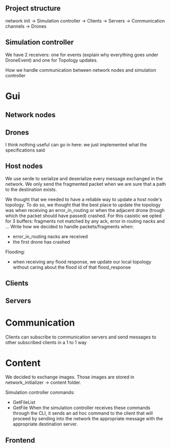 ## Project structure
network init -> Simulation controller 
             -> Clients
             -> Servers
             -> Communication channels
             -> Drones


## Simulation controller
We have 2 receivers: one for events (explain why everything goes under DroneEvent) and one for Topology updates.

How we handle communication between network nodes and simulation controller

# Gui


## Network nodes



## Drones
I think nothing useful can go in here: we just implemented what the specifications said



## Host nodes
We use serde to serialize and deserialize every message exchanged in the network.
We only send the fragmented packet when we are sure that a path to the destination exists.

We thought that we needed to have a reliable way to update a host node's topology.
To do so, we thought that the best place to update the topology was when receiving an error_in_routing or when the adjacent drone (trough which the packet should have passed) crashed.
For this casistic we opted for 3 buffers: fragments not matched by any ack, error in routing nacks and ...
Write how we decided to handle packets/fragments when:
- error_in_routing nacks are received 
- the first drone has crashed

Flooding:
- when receiving any flood response, we update our local topology without caring about the flood id of that flood_response



## Clients



## Servers
# Communication
Clients can subscribe to communication servers and send messages to other subscribed clients in a 1 to 1 way


# Content
We decided to exchange images. Those images are stored in network_initializer -> content folder.

Simulation controller commands:
- GetFileList
- GetFile
When the simulation controller receives these commands through the CLI, it sends an ad hoc command to the client that will proceed by sending into the network the appropriate message with the appropriate destination server.







## Frontend
